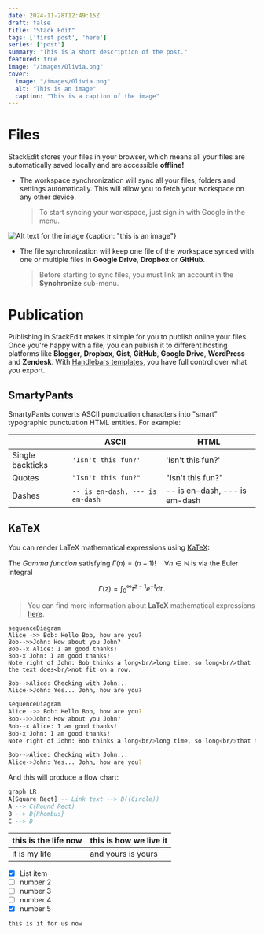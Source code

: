 ```yaml
---
date: 2024-11-28T12:49:15Z
draft: false
title: "Stack Edit"
tags: ['first post', 'here']
series: ["post"]
summary: "This is a short description of the post."
featured: true
image: "/images/Olivia.png"
cover:
  image: "/images/Olivia.png"
  alt: "This is an image"
  caption: "This is a caption of the image"
---
```


# Files

StackEdit stores your files in your browser, which means all your files are automatically saved locally and are accessible **offline!**

- The workspace synchronization will sync all your files, folders and settings automatically. This will allow you to fetch your workspace on any other device.
	> To start syncing your workspace, just sign in with Google in the menu.

![Alt text for the image {caption: "this is an image"}](images/Olivia.png)


- The file synchronization will keep one file of the workspace synced with one or multiple files in **Google Drive**, **Dropbox** or **GitHub**.
	> Before starting to sync files, you must link an account in the **Synchronize** sub-menu.
# Publication

Publishing in StackEdit makes it simple for you to publish online your files. Once you're happy with a file, you can publish it to different hosting platforms like **Blogger**, **Dropbox**, **Gist**, **GitHub**, **Google Drive**, **WordPress** and **Zendesk**. With [Handlebars templates](http://handlebarsjs.com/), you have full control over what you export.


## SmartyPants

SmartyPants converts ASCII punctuation characters into "smart" typographic punctuation HTML entities. For example:

|                |ASCII                          |HTML                         |
|----------------|-------------------------------|-----------------------------|
|Single backticks|`'Isn't this fun?'`            |'Isn't this fun?'            |
|Quotes          |`"Isn't this fun?"`            |"Isn't this fun?"            |
|Dashes          |`-- is en-dash, --- is em-dash`|-- is en-dash, --- is em-dash|

## KaTeX

You can render LaTeX mathematical expressions using [KaTeX](https://khan.github.io/KaTeX/):

The *Gamma function* satisfying $\Gamma(n) = (n-1)!\quad\forall n\in\mathbb N$ is via the Euler integral

$$
\Gamma(z) = \int_0^\infty t^{z-1}e^{-t}dt\,.
$$

> You can find more information about **LaTeX** mathematical expressions [here](http://meta.math.stackexchange.com/questions/5020/mathjax-basic-tutorial-and-quick-reference).

```mermaid
sequenceDiagram
Alice ->> Bob: Hello Bob, how are you?
Bob-->>John: How about you John?
Bob--x Alice: I am good thanks!
Bob-x John: I am good thanks!
Note right of John: Bob thinks a long<br/>long time, so long<br/>that the text does<br/>not fit on a row.

Bob-->Alice: Checking with John...
Alice->John: Yes... John, how are you?
```
```zsh
sequenceDiagram
Alice ->> Bob: Hello Bob, how are you?
Bob-->>John: How about you John?
Bob--x Alice: I am good thanks!
Bob-x John: I am good thanks!
Note right of John: Bob thinks a long<br/>long time, so long<br/>that the text does<br/>not fit on a row.

Bob-->Alice: Checking with John...
Alice->John: Yes... John, how are you?
```


And this will produce a flow chart:

```sql
graph LR
A[Square Rect] -- Link text --> B((Circle))
A --> C(Round Rect)
B --> D{Rhombus}
C --> D
```

|this is the life now  |this is how we live it  | 
|--|--|
| it is my life |  and yours is yours |

 - [x] List item
 - [ ] number 2
 - [ ] number 3
 - [ ] number 4
 - [x] number 5

```html
this is it for us now
```
